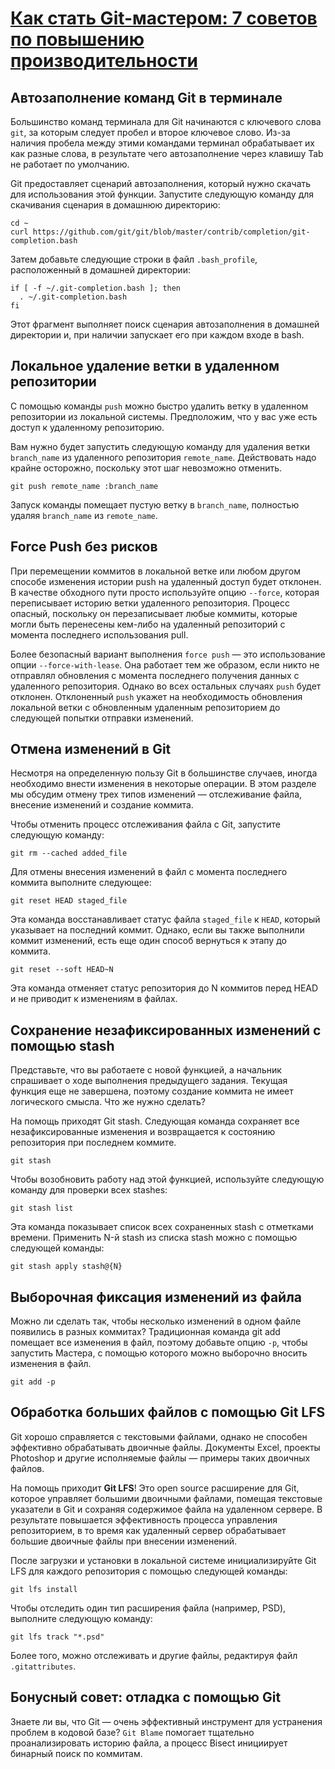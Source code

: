 # [Как стать Git-мастером: 7 советов по повышению производительности](https://nuancesprog.ru/p/5142/)

## Автозаполнение команд Git в терминале
Большинство команд терминала для Git начинаются с ключевого слова `git`, за которым следует пробел и второе ключевое слово. Из-за наличия пробела между этими командами терминал обрабатывает их как разные слова, в результате чего автозаполнение через клавишу Tab не работает по умолчанию.

Git предоставляет сценарий автозаполнения, который нужно скачать для использования этой функции. Запустите следующую команду для скачивания сценария в домашнюю директорию:

    cd ~
    curl https://github.com/git/git/blob/master/contrib/completion/git-completion.bash
Затем добавьте следующие строки в файл `.bash_profile`, расположенный в домашней директории:

    if [ -f ~/.git-completion.bash ]; then
      . ~/.git-completion.bash
    fi
Этот фрагмент выполняет поиск сценария автозаполнения в домашней директории и, при наличии запускает его при каждом входе в bash.

## Локальное удаление ветки в удаленном репозитории
С помощью команды `push` можно быстро удалить ветку в удаленном репозитории из локальной системы. Предположим, что у вас уже есть доступ к удаленному репозиторию.

Вам нужно будет запустить следующую команду для удаления ветки `branch_name` из удаленного репозитория `remote_name`. Действовать надо крайне осторожно, поскольку этот шаг невозможно отменить.

    git push remote_name :branch_name
Запуск команды помещает пустую ветку в `branch_name`, полностью удаляя `branch_name` из `remote_name`.

## Force Push без рисков
При перемещении коммитов в локальной ветке или любом другом способе изменения истории push на удаленный доступ будет отклонен. В качестве обходного пути просто используйте опцию `--force`, которая переписывает историю ветки удаленного репозитория. Процесс опасный, поскольку он перезаписывает любые коммиты, которые могли быть перенесены кем-либо на удаленный репозиторий с момента последнего использования pull.

Более безопасный вариант выполнения `force push` — это использование опции `--force-with-lease`. Она работает тем же образом, если никто не отправлял обновления с момента последнего получения данных с удаленного репозитория. Однако во всех остальных случаях `push` будет отклонен. Отклоненный `push` укажет на необходимость обновления локальной ветки с обновленным удаленным репозиторием до следующей попытки отправки изменений.

## Отмена изменений в Git
Несмотря на определенную пользу Git в большинстве случаев, иногда необходимо внести изменения в некоторые операции. В этом разделе мы обсудим отмену трех типов изменений — отслеживание файла, внесение изменений и создание коммита.

Чтобы отменить процесс отслеживания файла с Git, запустите следующую команду:

    git rm --cached added_file
Для отмены внесения изменений в файл с момента последнего коммита выполните следующее:

    git reset HEAD staged_file
Эта команда восстанавливает статус файла `staged_file` к `HEAD`, который указывает на последний коммит. Однако, если вы также выполнили коммит изменений, есть еще один способ вернуться к этапу до коммита.

    git reset --soft HEAD~N
Эта команда отменяет статус репозитория до N коммитов перед HEAD и не приводит к изменениям в файлах.

## Сохранение незафиксированных изменений с помощью stash
Представьте, что вы работаете с новой функцией, а начальник спрашивает о ходе выполнения предыдущего задания. Текущая функция еще не завершена, поэтому создание коммита не имеет логического смысла. Что же нужно сделать?

На помощь приходят Git stash. Следующая команда сохраняет все незафиксированные изменения и возвращается к состоянию репозитория при последнем коммите.

    git stash
Чтобы возобновить работу над этой функцией, используйте следующую команду для проверки всех stashes:

    git stash list
Эта команда показывает список всех сохраненных stash с отметками времени. Применить N-й stash из списка stash можно с помощью следующей команды:

    git stash apply stash@{N}
## Выборочная фиксация изменений из файла
Можно ли сделать так, чтобы несколько изменений в одном файле появились в разных коммитах? Традиционная команда git add помещает все изменения в файл, поэтому добавьте опцию `-p`, чтобы запустить Мастера, с помощью которого можно выборочно вносить изменения в файл.

    git add -p
## Обработка больших файлов с помощью Git LFS
Git хорошо справляется с текстовыми файлами, однако не способен эффективно обрабатывать двоичные файлы. Документы Excel, проекты Photoshop и другие исполняемые файлы — примеры таких двоичных файлов.

На помощь приходит **Git LFS**! Это open source расширение для Git, которое управляет большими двоичными файлами, помещая текстовые указатели в Git и сохраняя содержимое файла на удаленном сервере. В результате повышается эффективность процесса управления репозиторием, в то время как удаленный сервер обрабатывает большие двоичные файлы при внесении изменений.

После загрузки и установки в локальной системе инициализируйте Git LFS для каждого репозитория с помощью следующей команды:

    git lfs install
Чтобы отследить один тип расширения файла (например, PSD), выполните следующую команду:

    git lfs track "*.psd"
Более того, можно отслеживать и другие файлы, редактируя файл `.gitattributes`.

## Бонусный совет: отладка с помощью Git
Знаете ли вы, что Git — очень эффективный инструмент для устранения проблем в кодовой базе? `Git Blame` помогает тщательно проанализировать историю файла, а процесс Bisect инициирует бинарный поиск по коммитам.